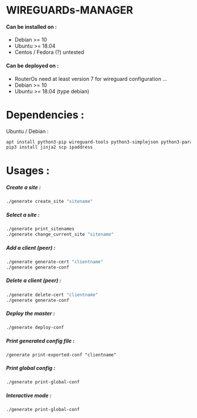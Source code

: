 # WIREGUARDs-MANAGER

#### Can be installed on  :
* Debian >= 10 
* Ubuntu >= 18.04
* Centos / Fedora (?) untested

#### Can be deployed on  :

* RouterOs need at least version 7 for wireguard configuration ...
* Debian >= 10
* Ubuntu >= 18.04 (type debian)

# Dependencies :
Ubuntu / Debian :
```bash
apt install python3-pip wireguard-tools python3-simplejson python3-paramiko
pip3 install jinja2 scp ipaddress
```

# Usages :
##### Create a site :
```bash
./generate create_site "sitename"
```

##### Select a site :
```bash
./generate print_sitenames
./generate change_current_site "sitename"
```

##### Add a client (peer) :
```bash
./generate generate-cert "clientname"
./generate generate-conf
```

##### Delete a client (peer) :
```bash
./generate delete-cert "clientname"
./generate generate-conf
```

##### Deploy the master :
```bash
./generate deploy-conf
```

##### Print generated config file :
```
/generate print-exported-conf "clientname"
```

##### Print global config :
```bash
./generate print-global-conf
```

##### Interactive mode :
```bash
./generate print-global-conf
```